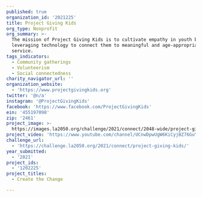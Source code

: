 ```yaml
---
published: true
organization_id: '2021225'
title: Project Giving Kids
org_type: Nonprofit
org_summary: >-
  The mission of Project Giving Kids is to cultivate empathy in youth by
  leveraging technology to connect them to meaningful and age-appropriate
  service.
tags_indicators:
  - Community gatherings
  - Volunteerism
  - Social connectedness
charity_navigator_url: ''
organization_website:
  - 'https://www.projectgivingkids.org'
twitter: '@n/a'
instagram: '@ProjectGivingKids'
facebook: 'https://www.facebook.com/ProjectGivingKids'
ein: '455197098'
zip: '2461'
project_image: >-
  https://images.la2050.org/challenge/2021/connect/2048-wide/project-giving-kids.jpg
project_video: 'https://www.youtube.com/channel/UCnwDpwUgW6KiCyjBZ76GuYw'
challenge_url:
  - 'https://challenge.la2050.org/2021/connect/project-giving-kids/'
year_submitted:
  - '2021'
project_ids:
  - '1202225'
project_titles:
  - Create the Change

---
```

